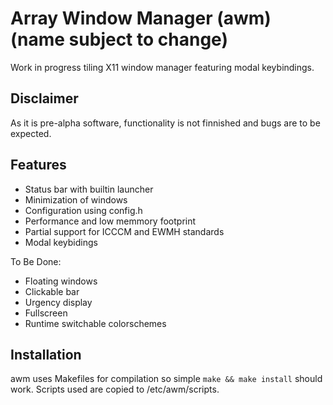 # Array Window Manager (awm) (name subject to change)

Work in progress tiling X11 window manager featuring modal keybindings.

## Disclaimer
As it is pre-alpha software, functionality is not finnished and bugs are to be
expected.

## Features
- Status bar with builtin launcher
- Minimization of windows
- Configuration using config.h
- Performance and low memmory footprint
- Partial support for ICCCM and EWMH standards
- Modal keybidings

To Be Done:
- Floating windows
- Clickable bar
- Urgency display
- Fullscreen
- Runtime switchable colorschemes

## Installation
awm uses Makefiles for compilation so simple `make && make install` should work.
Scripts used are copied to /etc/awm/scripts.
